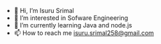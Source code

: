 - 👋 Hi, I’m Isuru Srimal
- 👀 I’m interested in Sofware Engineering
- 🌱 I’m currently learning Java and node.js
- 📫 How to reach me isuru.srimal258@gmail.com


